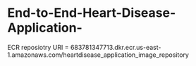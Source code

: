 # End-to-End-Heart-Disease-Application-

ECR reposiotry URI = 683781347713.dkr.ecr.us-east-1.amazonaws.com/heartdisease_application_image_repository